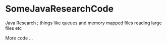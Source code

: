 # SomeJavaResearchCode

Java Research ; things like queues and memory mapped files reading large files etc 

More code ...
